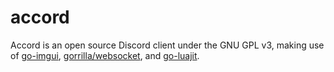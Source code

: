 # accord
Accord is an open source Discord client under the GNU GPL v3, making use of [go-imgui](https://github.com/Armored-Dragon/go-imgui), [gorrilla/websocket](https://github.com/gorilla/websocket), and [go-luajit](https://github.com/karlbunch/go-luajit).


